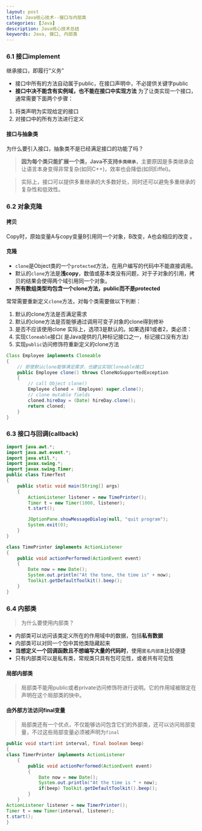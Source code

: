 ```yaml
---
layout: post
title: Java核心技术--接口与内部类
categories: [Java]
description: Java核心技术总结
keywords: Java, 接口, 内部类
---
```


### 6.1 接口implement
继承接口，即履行“义务”
+ 接口中所有的方法自动属于public，在接口声明中，不必提供关键字public
+ **接口中决不能含有实例域，也不能在接口中实现方法**
为了让类实现一个接口，通常需要下面两个步骤：
1. 将类声明为实现给定的接口
2. 对接口中的所有方法进行定义

#### 接口与抽象类
为什么要引入接口，抽象类不是已经满足接口的功能了吗？
> **因为每个类只能扩展一个类，Java不支持`多类继承`**，主要原因是多类继承会让语言本身变得非常复杂(如同C++)，效率也会降低(如同Eiffel)。

> 实际上，接口可以提供多重继承的大多数好处，同时还可以避免多重继承的复杂性和低效性。

### 6.2 对象克隆
#### 拷贝
Copy时，原始变量A与copy变量B引用同一个对象，B改变，A也会相应的改变 。
#### 克隆
+ `clone`是Object类的一个`protected`方法，在用户编写的代码中不能直接调用。
+ 默认的`clone`方法是**浅copy**，数值或基本类没有问题，对于子对象的引用，拷贝的结果会使得两个域引用同一个对象。
+ **所有数组类型均包含一个clone方法，public而不是protected**

常常需要重新定义`clone`方法，对每个类需要做以下判断：
1.  默认的clone方法是否满足需求
2. 默认的clone方法是否能够通过调用可变子对象的clone得到修补
3. 是否不应该使用clone
实际上，选项3是默认的。如果选择1或者2，类必须：
1. 实现`Cloneable`接口( 是Java提供的几种标记接口之一，标记接口没有方法)
2. 实现`public`访问修饰符重新定义的clone方法
``` java
Class Employee implements Cloneable
{
	// 即使默认clone能够满足需求，也建议实现Cloneable接口
	public Employee clone() throws CloneNoSupportedException
	{
		// call Object clone()
		Employee cloned = (Employee) super.clone();
		// clone mutable fields
		cloned.hireDay = (Date) hireDay.clone();
		return cloned;
	}
}
```

### 6.3 接口与回调(callback)
```java
import java.awt.*;
import java.awt.event.*;
import java.util.*;
import javax.swing.*;
import javax.swing.Timer;
public class TimerTest
{
    public static void main(String[] args)
    {
        ActionListener listener = new TimePrinter();
        Timer t = new Timer(1000, listener);
        t.start();

        JOptionPane.showMessageDialog(null, "quit program");
        System.exit(0);
    }
}

class TimePrinter implements ActionListener
{
    public void actionPerformed(ActionEvent event)
    {
        Date now = new Date();
        System.out.println("At the tone, the time is" + now);
        Toolkit.getDefaultToolkit().beep();
    }
}
```
### 6.4 内部类
> 为什么要使用内部类？
+ 内部类可以访问该类定义所在的作用域中的数据，包括**私有数据**
+ 内部类可以对同一个包中其他类隐藏起来
+ **当想定义一个回调函数且不想编写大量的代码时**，使用`匿名内部类`比较便捷
+ 只有内部类可以是私有类，常规类只具有包可见性，或者共有可见性
#### 局部内部类
> 局部类不能用public或者private访问修饰符进行说明。它的作用域被限定在声明在这个局部类的快中。

#### 由外部方法访问final变量
> 局部类还有一个优点，不仅能够访问包含它们的外部类，还可以访问局部变量，不过这些局部变量必须被声明为`final`
``` java
public void start(int interval, final boolean beep)
{
class TimerPrinter implements ActionListener
    {
        public void actionPerformed(ActionEvent event)
        {
            Date now = new Date();
            System.out.println("At the time is " + now);
            if(beep) Toolkit.getDefaultToolkit().beep();
        }
    }
ActionListener listener = new TimerPrinter();
Timer t = new Timer(interval, listener);
t.start();
}
```

